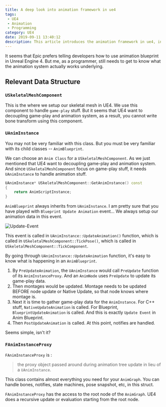 ```yaml
---
title: A deep look into animation framework in ue4
tags: 
 - UE4
 - Animation
 - Programming
category: UE4
date: 2019-09-11 13:40:12
description: This article introduces the animation framework in ue4, in a programmer's perspective. 
---
```



It seems that Epic prefers telling developers how to use animation blueprint in Unreal Engine 4. But me, as a programmer, still needs to get to know what the animation system actually works underlying. 



## Relevant Data Structure



### `USkeletalMeshComponent`

This is the where we setup our skeletal mesh in UE4. We use this component to handle `game-play` stuff. But it seems that UE4 want to decoupling game-play and animation system, as a result, you cannot write bone transform using this component. 



### `UAnimInstance`

You may not be very familiar with this class. But you must be very familiar with its child classes -- `AnimBlueprint`. 

We can choose an `Anim Class` for a `USkeletalMeshComponent`. As we just mentioned that UE4 want to decoupling game-play and animation system. And since `USkeletalMeshComponent` focus on game-play stuff, it needs `UAnimInstance` to handle animation stuff. 

```c++
UAnimInstance* USkeletalMeshComponent::GetAnimInstance() const
{
    return AnimScriptInstance;
}
```

`AnimBlueprint` always inherits from `UAnimInstance`. I am pretty sure that you have played with `Blueprint Update Animation` event... We always setup our animation data in this event. 

![Update-Event](update-event.png)



This event is called in `UAnimInstance::UpdateAnimation()` function, which is called in `USkeletalMeshComponent::TickPose()`, which is called in `USkeletalMeshComponent::TickComponent`. 



By going through `UAnimInstance::UpdateAnimation` function, it's easy to know what is happening in an `AnimBlueprint`.  

1. By `PreUpdateAnimation`, the `UAnimInstance` would call `PreUpdate` function of its `AnimInstanceProxy`. And an `AnimNode` uses `PreUpdate` to update its game-play data. 
2. Then montages would be updated. Montage needs to be updated BEFORE node update or Native Update, so that node knows where montage is. 
3. Next it is time to gather game-play data for the `AnimInstance`. For C++ stuff, `NativeUpdateAnimation` is called. For Blueprint, `BlueprintUpdateAnimation` is called. And this is exactly `Update Event` in Anim Blueprint. 
4. Then `PostUpdateAnimation` is called. At this point, notifies are handled. 



Seems simple, isn't it? 

### `FAnimInstanceProxy`

`FAnimInstanceProxy` is : 

> the proxy object passed around during animation tree update in lieu of a `UAnimInstance`. 

This class contains almost everything you need for your `AnimGraph`. You can handle bones, notifies, state machines, pose snapshot, etc, in this struct. 

`FAnimInstanceProxy` has the access to the root node of the `AnimGraph`. UE4 does a recursive update or evaluation starting from the root node. 















